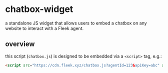 # chatbox-widget
a standalone JS widget that allows users to embed a chatbox on any website to interact with a Fleek agent.

## overview
this script (`chatbox.js`) is designed to be embedded via a `<script>` tag, e.g.:
```html
<script src="https://cdn.fleek.xyz/chatbox.js?agentId=123&apiKey=abc" async></script>
```
